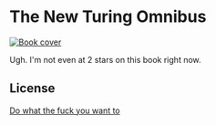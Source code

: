 The New Turing Omnibus
======================

[![Book cover](http://ecx.images-amazon.com/images/I/51moTv5jmNL._SX349_BO1,204,203,200_.jpg)](http://www.amazon.com/dp/0805071660)

Ugh. I'm not even at 2 stars on this book right now.

License
-------

[Do what the fuck you want to](http://www.wtfpl.net/about/)

